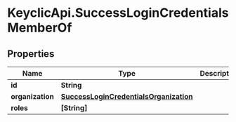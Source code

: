 # KeyclicApi.SuccessLoginCredentialsMemberOf

## Properties
Name | Type | Description | Notes
------------ | ------------- | ------------- | -------------
**id** | **String** |  | [optional] 
**organization** | [**SuccessLoginCredentialsOrganization**](SuccessLoginCredentialsOrganization.md) |  | [optional] 
**roles** | **[String]** |  | [optional] 


